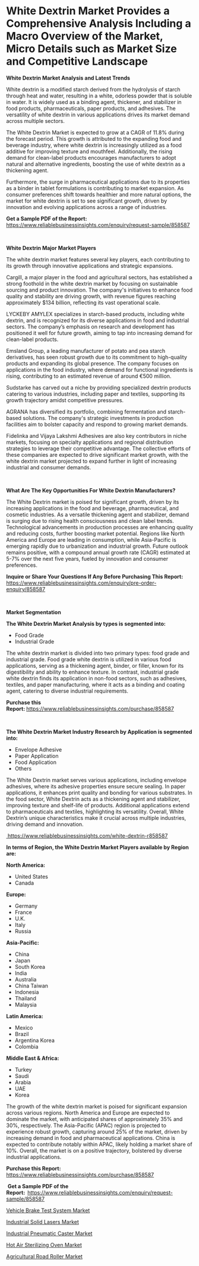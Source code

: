 <p><h1>White Dextrin Market Provides a Comprehensive Analysis Including a Macro Overview of the Market, Micro Details such as Market Size and Competitive Landscape</h1></p><p><strong>White Dextrin Market Analysis and Latest Trends</strong></p>
<p><p>White dextrin is a modified starch derived from the hydrolysis of starch through heat and water, resulting in a white, odorless powder that is soluble in water. It is widely used as a binding agent, thickener, and stabilizer in food products, pharmaceuticals, paper products, and adhesives. The versatility of white dextrin in various applications drives its market demand across multiple sectors.</p><p>The White Dextrin Market is expected to grow at a CAGR of 11.8% during the forecast period. This growth is attributed to the expanding food and beverage industry, where white dextrin is increasingly utilized as a food additive for improving texture and mouthfeel. Additionally, the rising demand for clean-label products encourages manufacturers to adopt natural and alternative ingredients, boosting the use of white dextrin as a thickening agent. </p><p>Furthermore, the surge in pharmaceutical applications due to its properties as a binder in tablet formulations is contributing to market expansion. As consumer preferences shift towards healthier and more natural options, the market for white dextrin is set to see significant growth, driven by innovation and evolving applications across a range of industries.</p></p>
<p><strong>Get a Sample PDF of the Report:&nbsp;</strong> <a href="https://www.reliablebusinessinsights.com/enquiry/request-sample/858587?utm_campaign=3547&utm_medium=2&utm_source=Github&utm_content=ia&utm_term=31032025&utm_id=white-dextrin">https://www.reliablebusinessinsights.com/enquiry/request-sample/858587</a></p>
<p>&nbsp;</p>
<p><strong>White Dextrin Major Market Players</strong></p>
<p><p>The white dextrin market features several key players, each contributing to its growth through innovative applications and strategic expansions. </p><p>Cargill, a major player in the food and agricultural sectors, has established a strong foothold in the white dextrin market by focusing on sustainable sourcing and product innovation. The company's initiatives to enhance food quality and stability are driving growth, with revenue figures reaching approximately $134 billion, reflecting its vast operational scale.</p><p>LYCKEBY AMYLEX specializes in starch-based products, including white dextrin, and is recognized for its diverse applications in food and industrial sectors. The company’s emphasis on research and development has positioned it well for future growth, aiming to tap into increasing demand for clean-label products. </p><p>Emsland Group, a leading manufacturer of potato and pea starch derivatives, has seen robust growth due to its commitment to high-quality products and expanding its global presence. The company focuses on applications in the food industry, where demand for functional ingredients is rising, contributing to an estimated revenue of around €500 million.</p><p>Sudstarke has carved out a niche by providing specialized dextrin products catering to various industries, including paper and textiles, supporting its growth trajectory amidst competitive pressures.</p><p>AGRANA has diversified its portfolio, combining fermentation and starch-based solutions. The company's strategic investments in production facilities aim to bolster capacity and respond to growing market demands.</p><p>Fidelinka and Vijaya Lakshmi Adhesives are also key contributors in niche markets, focusing on specialty applications and regional distribution strategies to leverage their competitive advantage. The collective efforts of these companies are expected to drive significant market growth, with the white dextrin market projected to expand further in light of increasing industrial and consumer demands.</p></p>
<p>&nbsp;</p>
<p><strong>What Are The Key Opportunities For White Dextrin Manufacturers?</strong></p>
<p><p>The White Dextrin market is poised for significant growth, driven by its increasing applications in the food and beverage, pharmaceutical, and cosmetic industries. As a versatile thickening agent and stabilizer, demand is surging due to rising health consciousness and clean label trends. Technological advancements in production processes are enhancing quality and reducing costs, further boosting market potential. Regions like North America and Europe are leading in consumption, while Asia-Pacific is emerging rapidly due to urbanization and industrial growth. Future outlook remains positive, with a compound annual growth rate (CAGR) estimated at 5-7% over the next five years, fueled by innovation and consumer preferences.</p></p>
<p><strong>Inquire or Share Your Questions If Any Before Purchasing This Report:</strong> <a href="https://www.reliablebusinessinsights.com/enquiry/pre-order-enquiry/858587?utm_campaign=3547&utm_medium=2&utm_source=Github&utm_content=ia&utm_term=31032025&utm_id=white-dextrin">https://www.reliablebusinessinsights.com/enquiry/pre-order-enquiry/858587</a></p>
<p>&nbsp;</p>
<p><strong>Market Segmentation</strong></p>
<p><strong>The White Dextrin Market Analysis by types is segmented into:</strong></p>
<p><ul><li>Food Grade</li><li>Industrial Grade</li></ul></p>
<p><p>The white dextrin market is divided into two primary types: food grade and industrial grade. Food grade white dextrin is utilized in various food applications, serving as a thickening agent, binder, or filler, known for its digestibility and ability to enhance texture. In contrast, industrial grade white dextrin finds its application in non-food sectors, such as adhesives, textiles, and paper manufacturing, where it acts as a binding and coating agent, catering to diverse industrial requirements.</p></p>
<p><strong>Purchase this Report:&nbsp;</strong><a href="https://www.reliablebusinessinsights.com/purchase/858587?utm_campaign=3547&utm_medium=2&utm_source=Github&utm_content=ia&utm_term=31032025&utm_id=white-dextrin">https://www.reliablebusinessinsights.com/purchase/858587</a></p>
<p>&nbsp;</p>
<p><strong>The White Dextrin Market Industry Research by Application is segmented into:</strong></p>
<p><ul><li>Envelope Adhesive</li><li>Paper Application</li><li>Food Application</li><li>Others</li></ul></p>
<p><p>The White Dextrin market serves various applications, including envelope adhesives, where its adhesive properties ensure secure sealing. In paper applications, it enhances print quality and bonding for various substrates. In the food sector, White Dextrin acts as a thickening agent and stabilizer, improving texture and shelf-life of products. Additional applications extend to pharmaceuticals and textiles, highlighting its versatility. Overall, White Dextrin’s unique characteristics make it crucial across multiple industries, driving demand and innovation.</p></p>
<p><a href="https://www.reliablebusinessinsights.com/white-dextrin-r858587?utm_campaign=3547&utm_medium=2&utm_source=Github&utm_content=ia&utm_term=31032025&utm_id=white-dextrin">&nbsp;https://www.reliablebusinessinsights.com/white-dextrin-r858587</a></p>
<p><strong>In terms of Region, the White Dextrin Market Players available by Region are:</strong></p>
<p>
    <p> <strong> North America: </strong>
        <ul>
            <li>United States</li>
            <li>Canada</li>
        </ul>
        </p> 
    <p> <strong> Europe: </strong>
        <ul>
            <li>Germany</li>
            <li>France</li>
            <li>U.K.</li>
            <li>Italy</li>
            <li>Russia</li>
        </ul>
        </p> 
    <p> <strong> Asia-Pacific: </strong>
        <ul>
            <li>China</li>
            <li>Japan</li>
            <li>South Korea</li>
            <li>India</li>
            <li>Australia</li>
            <li>China Taiwan</li>
            <li>Indonesia</li>
            <li>Thailand</li>
            <li>Malaysia</li>
        </ul>
        </p> 
    <p> <strong> Latin America: </strong>
        <ul>
            <li>Mexico</li>
            <li>Brazil</li>
            <li>Argentina Korea</li>
            <li>Colombia</li>
        </ul>
        </p> 
    <p> <strong> Middle East & Africa: </strong>
        <ul>
            <li>Turkey</li>
            <li>Saudi</li>
            <li>Arabia</li>
            <li>UAE</li>
            <li>Korea</li>
        </ul>
    </p>
    </p>
<p><p>The growth of the white dextrin market is poised for significant expansion across various regions. North America and Europe are expected to dominate the market, with anticipated shares of approximately 35% and 30%, respectively. The Asia-Pacific (APAC) region is projected to experience robust growth, capturing around 25% of the market, driven by increasing demand in food and pharmaceutical applications. China is expected to contribute notably within APAC, likely holding a market share of 10%. Overall, the market is on a positive trajectory, bolstered by diverse industrial applications.</p></p>
<p><strong>Purchase this Report: </strong><a href="https://www.reliablebusinessinsights.com/purchase/858587?utm_campaign=3547&utm_medium=2&utm_source=Github&utm_content=ia&utm_term=31032025&utm_id=white-dextrin">https://www.reliablebusinessinsights.com/purchase/858587</a></p>
<p>&nbsp;<strong>Get a Sample PDF of the Report:&nbsp;&nbsp;</strong><a href="https://www.reliablebusinessinsights.com/enquiry/request-sample/858587?utm_campaign=3547&utm_medium=2&utm_source=Github&utm_content=ia&utm_term=31032025&utm_id=white-dextrin">https://www.reliablebusinessinsights.com/enquiry/request-sample/858587</a></p>
<p><strong></strong></p>
<p><p><a href="https://www.linkedin.com/pulse/market-dynamics-vehicle-brake-test-system-59-growth-from-2025-kijfe?utm_campaign=3547&utm_medium=2&utm_source=Github&utm_content=ia&utm_term=31032025&utm_id=white-dextrin">Vehicle Brake Test System Market</a></p><p><a href="https://www.linkedin.com/pulse/industrial-solid-lasers-market-size-growth-type-application-0ucne?utm_campaign=3547&utm_medium=2&utm_source=Github&utm_content=ia&utm_term=31032025&utm_id=white-dextrin">Industrial Solid Lasers Market</a></p><p><a href="https://www.linkedin.com/pulse/latest-developments-industrial-pneumatic-caster-industry-market-tik2e?utm_campaign=3547&utm_medium=2&utm_source=Github&utm_content=ia&utm_term=31032025&utm_id=white-dextrin">Industrial Pneumatic Caster Market</a></p><p><a href="https://www.linkedin.com/pulse/current-evaluation-future-growth-potential-hot-air-sterilizing-xc0oe?utm_campaign=3547&utm_medium=2&utm_source=Github&utm_content=ia&utm_term=31032025&utm_id=white-dextrin">Hot Air Sterilizing Oven Market</a></p><p><a href="https://www.linkedin.com/pulse/whats-next-agricultural-road-roller-market-look-53-cagr-growth-jxjpe?utm_campaign=3547&utm_medium=2&utm_source=Github&utm_content=ia&utm_term=31032025&utm_id=white-dextrin">Agricultural Road Roller Market</a></p></p>
